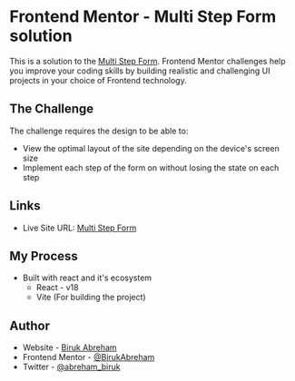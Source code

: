# Frontend Mentor - Multi Step Form solution

This is a solution to the [Multi Step Form](https://www.frontendmentor.io/challenges/multistep-form-YVAnSdqQBJ). Frontend Mentor challenges help you improve your coding skills by building realistic and challenging UI projects in your choice of Frontend technology.

## The Challenge

The challenge requires the design to be able to:

-   View the optimal layout of the site depending on the device's screen size
-   Implement each step of the form on without losing the state on each step

## Links

-   Live Site URL: [Multi Step Form](#)

## My Process

-   Built with react and it's ecosystem
    -   React - v18
    -   Vite (For building the project)

## Author

-   Website - [Biruk Abreham](https://biruk.netlify.app/)
-   Frontend Mentor - [@BirukAbreham](https://www.frontendmentor.io/profile/BirukAbreham)
-   Twitter - [@abreham_biruk](https://twitter.com/abreham_biruk)
